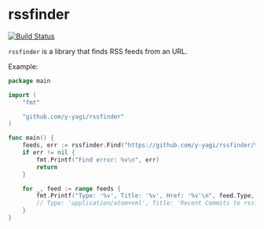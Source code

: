 # rssfinder

[![Build Status](https://github.com/y-yagi/rssfinder/actions/workflows/ci.yml/badge.svg)](https://github.com/y-yagi/rssfinder/actions/workflows/ci.yml)

`rssfinder` is a library that finds RSS feeds from an URL.

Example:

```go
package main

import (
	"fmt"

	"github.com/y-yagi/rssfinder"
)

func main() {
	feeds, err := rssfinder.Find("https://github.com/y-yagi/rssfinder/tags")
	if err != nil {
		fmt.Printf("Find error: %v\n", err)
		return
	}

	for _, feed := range feeds {
		fmt.Printf("Type: '%v', Title: '%v', Href: '%v'\n", feed.Type, feed.Title, feed.Href)
		// Type: 'application/atom+xml', Title: 'Recent Commits to rssfinder:master', Href: 'https://github.com/y-yagi/rssfinder/commits/master.atom'
	}
}
```
